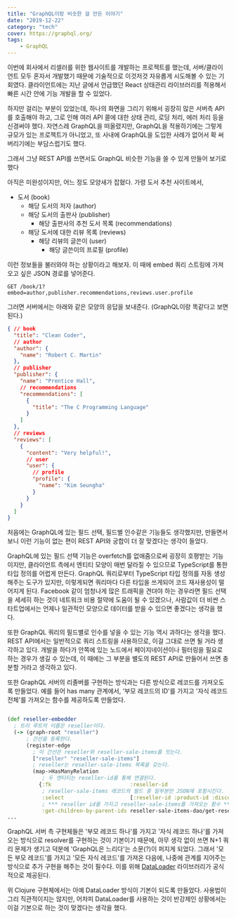```yaml
---
title: "GraphQL이랑 비슷한 걸 만든 이야기"
date: "2019-12-22"
category: "tech"
cover: https://graphql.org/
tags:
    - GraphQL
---
```


이번에 회사에서 리셀러를 위한 웹사이트를 개발하는 프로젝트를 했는데, 서버/클라이언트 모두 혼자서 개발했기 때문에 기술적으로 이것저것 자유롭게 시도해볼 수 있는 기회였다. 클라이언트에는 지난 글에서 언급했던 React 상태관리 라이브러리를 적용해서 빠른 시간 안에 기능 개발을 할 수 있었다.

하지만 걸리는 부분이 있었는데, 하나의 화면을 그리기 위해서 굉장히 많은 서버측 API를 호출해야 하고, 그로 인해 여러 API 콜에 대한 상태 관리, 로딩 처리, 에러 처리 등을 신경써야 했다. 자연스레 GraphQL을 떠올렸지만, GraphQL을 적용하기에는 그렇게 규모가 있는 프로젝트가 아니었고, 또 사내에 GraphQL을 도입한 사례가 없어서 확 써버리기에는 부담스럽기도 했다.

그래서 그냥 REST API를 쓰면서도 GraphQL 비슷한 기능을 쓸 수 있게 만들어 보기로 했다

아직은 미완성이지만, 어느 정도 모양새가 잡혔다. 가령 도서 추천 사이트에서,

- 도서 (book)
  - 해당 도서의 저자 (author)
  - 해당 도서의 출판사 (publisher)
    - 해당 출판사의 추천 도서 목록 (recommendations)
  - 해당 도서에 대한 리뷰 목록 (reviews)
    - 해당 리뷰의 글쓴이 (user)
      - 해당 글쓴이의 프로필 (profile)

이런 정보들을 불러와야 하는 상황이라고 해보자. 이 때에 embed 쿼리 스트링에 가져오고 싶은 JSON 경로를 넣어준다.

```
GET /book/1?embed=author,publisher.recommendations,reviews.user.profile
```

그러면 서버에서는 아래와 같은 모양의 응답을 보내준다. (GraphQL이랑 똑같다고 보면 된다.)

```json
{ // book
  "title": "Clean Coder",
  // author
  "author": {
    "name": "Robert C. Martin"
  },
  // publisher
  "publisher": {
    "name": "Prentice Hall",
    // recommendations
    "recommendations": [
      {
        "title": "The C Programming Language"
      }
    ]
  },
  // reviews
  "reviews": [
    {
      "content": "Very helpful!",
      // user
      "user": {
        // profile
        "profile": {
          "name": "Kim Seungha"
        }
      }
    }
  ]
}
```

처음에는 GraphQL에 있는 필드 선택, 필드별 인수같은 기능들도 생각했지만, 만들면서 보니 이런 기능이 없는 편이 REST API와 궁합이 더 잘 맞겠다는 생각이 들었다.

GraphQL에 있는 필드 선택 기능은 overfetch를 없애줌으로써 굉장히 호평받는 기능이지만, 클라이언트 측에서 엔티티 모양이 매번 달라질 수 있으므로 TypeScript를 통한 타입 정의를 어렵게 만든다. GraphQL 쿼리로부터 TypeScript 타입 정의를 자동 생성해주는 도구가 있지만, 이렇게되면 쿼리마다 다른 타입을 쓰게되어 코드 재사용성이 떨어지게 된다. Facebook 같이 엄청나게 많은 트래픽을 견뎌야 하는 경우라면 필드 선택을 세세히 하는 것이 네트워크 비용 절약에 도움이 될 수 있겠으나, 사람값이 더 비싼 스타트업에서는 언제나 일관적인 모양으로 데이터를 받을 수 있으면 좋겠다는 생각을 했다.

또한 GraphQL 쿼리의 필드별로 인수를 넣을 수 있는 기능 역시 과하다는 생각을 했다. REST API에서는 일반적으로 쿼리 스트링을 사용하므로, 이걸 그대로 쓰면 될 거라 생각하고 있다. 개발을 하다가 안쪽에 있는 노드에서 페이지네이션이나 필터링을 필요로 하는 경우가 생길 수 있는데, 이 때에는 그 부분을 별도의 REST API로 만들어서 쓰면 충분할 거라고 생각하고 있다.

또한 GraphQL 서버의 리졸버를 구현하는 방식과는 다른 방식으로 레코드를 가져오도록 만들었다. 예를 들어 has many 관계에서, '부모 레코드의 ID'를 가지고 '자식 레코드 전체'를 가져오는 함수를 제공하도록 만들었다.

```clojure

(def reseller-embedder
  ; 트리 루트의 이름은 reseller이다.
  (-> (graph-root "reseller")
      ; 간선을 등록한다.
      (register-edge
        ; 이 간선은 reseller와 reseller-sale-items를 잇는다.
        ["reseller" "reseller-sale-items"]
        ; reseller는 reseller-sale-items 목록을 갖는다.
        (map->HasManyRelation
           ; 두 엔티티는 reseller-id를 통해 연결된다.
          {:fk                         :reseller-id
           ; reseller-sale-items 레코드의 필드 중 일부분만 JSON에 포함시킨다.
           :select                     [:reseller-id :product-id :discount :postpaid]
           ; *** reseller id를 가지고 reseller-sale-items를 가져오는 함수 ***
           :get-children-by-parent-ids reseller-sale-items-dao/get-reseller-sale-items-by-reseller-ids}))
...
```

GraphQL 서버 측 구현체들은 '부모 레코드 하나'를 가지고 '자식 레코드 하나'를 가져오는 방식으로 resolver를 구현하는 것이 기본이기 때문에, 아무 생각 없이 쓰면 N+1 쿼리 문제가 생기고 덕분에 'GraphQL은 느리다'는 소문(?)이 퍼지게 되었다. 그래서 '모든 부모 레코드'를 가지고 '모든 자식 레코드'를 가져온 다음에, 나중에 관계를 지어주는 방식으로 추가 구현을 해주는 것이 필수다. 이를 위해 [DataLoader](https://github.com/graphql/dataloader) 라이브러리가 공식적으로 제공된다.

위 Clojure 구현체에서는 아예 DataLoader 방식이 기본이 되도록 만들었다. 사용법이 그리 직관적이지는 않지만, 어차피 DataLoader를 사용하는 것이 반강제인 상황에서는 이걸 기본으로 하는 것이 맞겠다는 생각을 했다.
